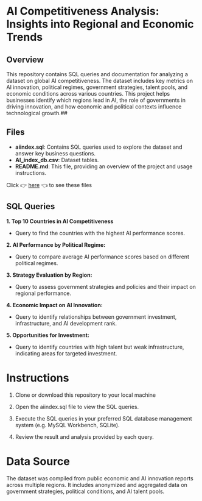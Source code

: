 # AI Competitiveness Analysis: Insights into Regional and Economic Trends
## Overview
This repository contains SQL queries and documentation for analyzing a dataset on global AI competitiveness. The dataset includes key metrics on AI innovation, political regimes, government strategies, talent pools, and economic conditions across various countries. This project helps businesses identify which regions lead in AI, the role of governments in driving innovation, and how economic and political contexts influence technological growth.##
## Files
- **aiindex.sql**: Contains SQL queries used to explore the dataset and answer key business questions.
- **AI_index_db.csv**: Dataset tables.
- **README.md**: This file, providing an overview of the project and usage instructions.

Click 👉 [here](https://drive.google.com/drive/folders/1CPxPGrZGJfNywrLzKgoa3wlRiIoeUebJ?usp=sharing) 👈 to see these files

## SQL Queries
**1. Top 10 Countries in AI Competitiveness**
- Query to find the countries with the highest AI performance scores.
  
**2. AI Performance by Political Regime:**
- Query to compare average AI performance scores based on different political regimes.

**3. Strategy Evaluation by Region:**
- Query to assess government strategies and policies and their impact on regional performance.
  
**4. Economic Impact on AI Innovation:**
- Query to identify relationships between government investment, infrastructure, and AI development rank.

**5. **Opportunities for Investment**:**
- Query to identify countries with high talent but weak infrastructure, indicating areas for targeted investment.

# Instructions

1. Clone or download this repository to your local machine

2. Open the aiindex.sql file to view the SQL queries.

3. Execute the SQL queries in your preferred SQL database management system (e.g. MySQL Workbench, SQLite).

4. Review the result and analysis provided by each query.

# Data Source

The dataset was compiled from public economic and AI innovation reports across multiple regions. It includes anonymized and aggregated data on government strategies, political conditions, and AI talent pools.

























